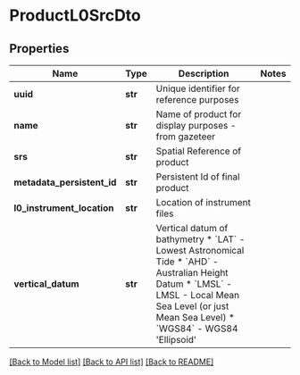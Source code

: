 # ProductL0SrcDto

## Properties
Name | Type | Description | Notes
------------ | ------------- | ------------- | -------------
**uuid** | **str** | Unique identifier for reference purposes | 
**name** | **str** | Name of product for display purposes - from gazeteer | 
**srs** | **str** | Spatial Reference of product | 
**metadata_persistent_id** | **str** | Persistent Id of final product | 
**l0_instrument_location** | **str** | Location of instrument files | 
**vertical_datum** | **str** | Vertical datum of bathymetry * &#x60;LAT&#x60; - Lowest Astronomical Tide * &#x60;AHD&#x60; - Australian Height Datum * &#x60;LMSL&#x60; - LMSL - Local Mean Sea Level (or just Mean Sea Level) * &#x60;WGS84&#x60; - WGS84 &#39;Ellipsoid&#39; | 

[[Back to Model list]](../README.md#documentation-for-models) [[Back to API list]](../README.md#documentation-for-api-endpoints) [[Back to README]](../README.md)


